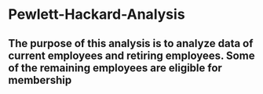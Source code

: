 # Pewlett-Hackard-Analysis
## The purpose of this analysis is to analyze data of current employees and retiring employees. Some of the remaining employees are eligible for membership  
